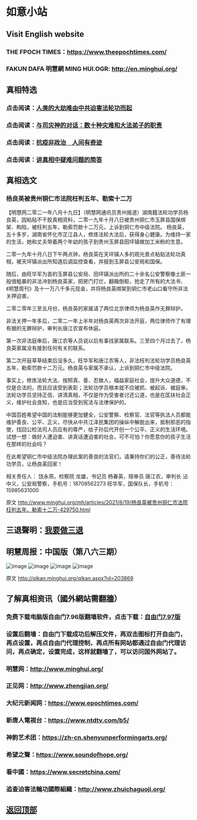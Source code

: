 # 如意小站

## Visit English website

### THE FPOCH TIMES：https://www.theepochtimes.com/

### FAKUN DAFA 明慧網 MING HUI.OGR: http://en.minghui.org/

## 真相特选

### 点击阅读：[人类的大劫难由中共迫害法轮功而起](https://github.com/pinhe91/jcxw4/tree/main) 

### 点击阅读：[与司灾神的对话：数十种灾难和大法弟子的职责](https://github.com/pinhe91/jcxw1/tree/main) 

### 点击阅读：[抗疫非政治　人间有奇迹](https://github.com/pinhe91/jcxw2/tree/main) 

### 点击阅读：[讲真相中疑难问题的简答](https://github.com/pinhe91/jcxw3/tree/main)

## 真相选文

### 杨良英被贵州铜仁市法院枉判五年、勒索十二万

【明慧网二零二一年八月十九日】（明慧网通讯员贵州报道）湖南籍法轮功学员杨良英，因粘贴不干胶真相资料，二零一九年十月八日被贵州铜仁市玉屏县国保绑架、构陷，被枉判五年，勒索罚款十二万元，上诉到铜仁市中级法院。
杨良英，五十多岁，湖南省怀化市芷江县人，修炼法轮大法后，获得身心健康。为维持一家的生活，她和丈夫带着两个年幼的孩子到贵州玉屏县田坪镇做加工米粉的生意。

二零一九年十月八日下午两点钟，杨良英在天坪镇人多的观光景点粘贴法轮功真相，被天坪镇派出所知道后调监控查看，并报到玉屏县公安局和国保。

随后，由旺华军为首的玉屏县公安局、田坪镇派出所的二十余名公安警察像土匪一般很粗暴的非法冲到杨良英家，把房门打烂，翻箱倒柜，抢走了所有的大法书、《明慧周刊》及十一万八千多元现金，并将杨良英绑架到铜仁市老山口看守所非法关押迫害。

二零二零年三至五月份，杨良英的家属请了两位北京律师为杨良英作无罪辩护。

非法关押一年多后，二零二一年上半年对杨良英两次非法开庭，两位律师作了有理有据的无罪辩护，审判长唐江农宣布休庭。

第一次非法庭审后，唐江农等人员说以后有事找家属联系。三至四个月过去了，杨良英家属没有接到任何有关的联系。

第二次开庭草草结束后没多久，旺华军和唐江农等人，非法枉判法轮功学员杨良英五年，勒索罚款十二万元。杨良英与家属不承认，上诉到铜仁市中级法院。

事实上，修炼法轮大法、按照真、善、忍做人，福益家庭社会，提升大众道德，不仅是合法的，而且应该受到表彰；法轮功学员根本就不应被抓、被起诉、被庭审。法轮功学员坚持正信、讲清真相，不仅是作为受害者讨还公道，也是在匡扶社会正义，维护社会良知，也是应当受到宪法与法律保护的。

中国百姓希望中国的法制能够更加健全，公安警察、检察官、法官等执法人员都能维护善良、公平、正义，尽快从中共江泽民集团的操纵中解脱出来，抵制邪恶的指使，找回公检法司人员应有的尊严，给子孙后代开创一个公平、正义的生活环境。试想一想：做好人遭迫害、讲真话遭迫害的社会，可不可怕？你愿意你的孩子生活在那样的社会吗？

在此希望铜仁市中级法院办理此案的善良的法官们，请秉持你们的公正，善待法轮功学员，让杨良英回家！

相关责任人：
饶永燕，检察院
龙雄，书记员
杨春英，陪审员
唐江农，审判长
沾中义，公安局警察，手机号：18708562273
旺华军，国保队长，手机号：15985631000

原文 http://www.minghui.org/mh/articles/2021/8/19/杨良英被贵州铜仁市法院枉判五年、勒索十二万-429750.html

## 三退聲明：[我要做三退](http://tuidang.ddns.net/)

## 明慧周报：中国版（第八六三期）

![image](https://user-images.githubusercontent.com/79625284/130200625-2b8ecc4e-c72f-4ea0-82c1-95caa6143391.png)
![image](https://user-images.githubusercontent.com/79625284/130200659-6ab6a937-e932-4809-ac5a-8a50bd6fe3ac.png)
![image](https://user-images.githubusercontent.com/79625284/130200701-51c7459b-6eec-4e75-800b-627261a03a4c.png)
![image](https://user-images.githubusercontent.com/79625284/130200741-5e8837c9-347b-4ab5-ae55-73f374f65948.png)

原文 http://qikan.minghui.org/qikan.aspx?id=203869

## 了解真相资讯（國外網站需翻牆）

### 免费下载电脑版自由门7.96版翻墙软件，点击下载：[自由门7.97版](https://github.com/pinhe91/tuiguang/files/6839679/fg797r.zip)

### 设置后翻墙：自由门下载成功后解压文件，再双击图标打开自由门，再点设置，再点自由门代理控制，再点所有网站都通过自由门代理访问，再点确定，设置完成，这样就翻墙了，可以访问国外网站了。

### 明慧网：http://www.minghui.org/

### 正见网：http://www.zhengjian.org/

### 大纪元新闻网：https://www.epochtimes.com/

### 新唐人電視台：https://www.ntdtv.com/b5/

### 神韵艺术团：https://zh-cn.shenyunperformingarts.org/

### 希望之聲：https://www.soundofhope.org/

### 看中國：https://www.secretchina.com/

### 追查迫害法輪功國際組織：http://www.zhuichaguoji.org/

## [返回顶部](https://git.io/Js3EY)
